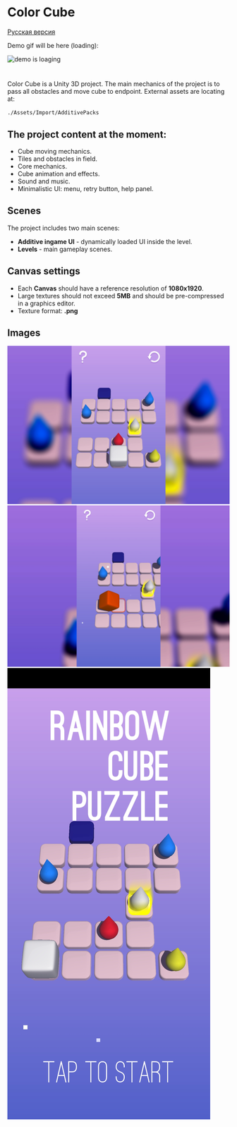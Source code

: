 # Color Cube

[Русская версия](README.RU.md)

Demo gif will be here (loading):

<img alt="demo is loaging" src="https://github.com/maXZimillian/Color_Cube/blob/main/RepoResources/RCDemo_1.gif?raw=true"/></code>
#
Color Cube is a Unity 3D project. The main mechanics of the project is to pass all obstacles and move cube to endpoint.
External assets are locating at:  
```
./Assets/Import/AdditivePacks
```
## The project content at the moment:

- Cube moving mechanics.
- Tiles and obstacles in field.
- Core mechanics.
- Cube animation and effects. 
- Sound and music.
- Minimalistic UI: menu, retry button, help panel.

## Scenes

The project includes two main scenes:
- **Additive ingame UI** - dynamically loaded UI inside the level.
- **Levels** - main gameplay scenes.

## Canvas settings

- Each **Canvas** should have a reference resolution of **1080x1920**.
- Large textures should not exceed **5MB** and should be pre-compressed in a graphics editor.
- Texture format: **.png**

## Images

<img alt="demo is loaging" src="https://github.com/maXZimillian/Color_Cube/blob/main/RepoResources/Screenshot_20241022-224408.jpg?raw=true"/></code>
<img alt="demo is loaging" src="https://github.com/maXZimillian/Color_Cube/blob/main/RepoResources/Screenshot_20241022-224418.jpg?raw=true"/></code>
<img alt="demo is loaging" src="https://github.com/maXZimillian/Color_Cube/blob/main/RepoResources/Screenshot_20241022-224507.jpg?raw=true"/></code>
